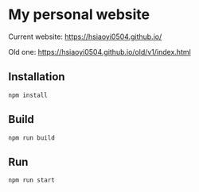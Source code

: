 # My personal website

Current website: https://hsiaoyi0504.github.io/

Old one: https://hsiaoyi0504.github.io/old/v1/index.html

## Installation

``` shell
npm install
```

## Build

`npm run build`

## Run

`npm run start`